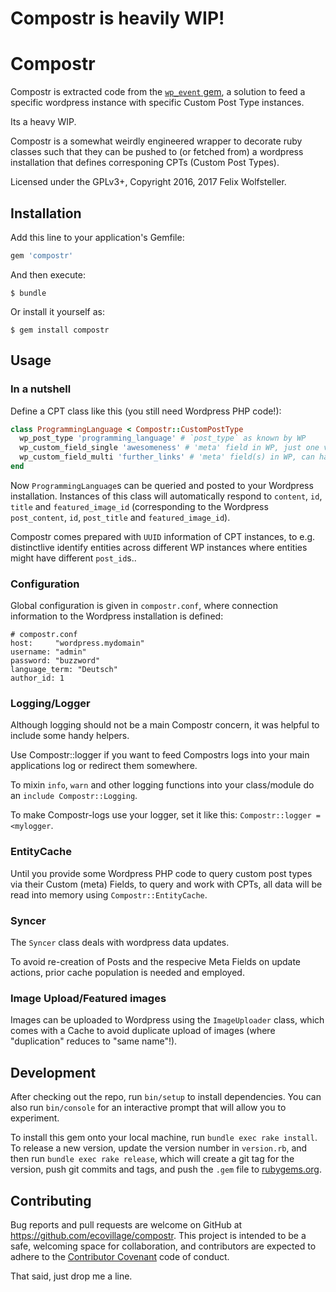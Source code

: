 # Compostr is heavily WIP!

# Compostr

Compostr is extracted code from the [`wp_event` gem](https://github.com/ecovillage/wp_event), a solution to feed a specific wordpress instance with specific Custom Post Type instances.

Its a heavy WIP.

Compostr is a somewhat weirdly engineered wrapper to decorate ruby classes such that they can be pushed to (or fetched from) a wordpress installation that defines corresponing CPTs (Custom Post Types).

Licensed under the GPLv3+, Copyright 2016, 2017 Felix Wolfsteller.

## Installation

Add this line to your application's Gemfile:

```ruby
gem 'compostr'
```

And then execute:

    $ bundle

Or install it yourself as:

    $ gem install compostr

## Usage

### In a nutshell

Define a CPT class like this (you still need Wordpress PHP code!):

```ruby
class ProgrammingLanguage < Compostr::CustomPostType
  wp_post_type 'programming_language' # `post_type` as known by WP
  wp_custom_field_single 'awesomeness' # 'meta' field in WP, just one value is queried and set
  wp_custom_field_multi 'further_links' # 'meta' field(s) in WP, can have multiple values
end
```

Now `ProgrammingLanguage`s can be queried and posted to your Wordpress installation.  Instances of this class will automatically respond to `content`, `id`, `title` and `featured_image_id` (corresponding to the Wordpress `post_content`, `id`, `post_title` and `featured_image_id`).

Compostr comes prepared with `UUID` information of CPT instances, to e.g. distinctlive identify entities across different WP instances where entities might have different `post_id`s..

### Configuration

Global configuration is given in `compostr.conf`, where connection information to the Wordpress installation is defined:

    # compostr.conf
    host:     "wordpress.mydomain"
    username: "admin"
    password: "buzzword"
    language_term: "Deutsch"
    author_id: 1

### Logging/Logger

Although logging should not be a main Compostr concern, it was helpful to include some handy helpers.

Use Compostr::logger if you want to feed Compostrs logs into your main applications log or redirect them somewhere.

To mixin `info`, `warn` and other logging functions into your class/module do an `include Compostr::Logging`.

To make Compostr-logs use your logger, set it like this: `Compostr::logger = <mylogger`.

### EntityCache

Until you provide some Wordpress PHP code to query custom post types via their Custom (meta) Fields, to query and work with CPTs, all data will be read into memory using `Compostr::EntityCache`.

### Syncer

The `Syncer` class deals with wordpress data updates.

To avoid re-creation of Posts and the respecive Meta Fields on update actions, prior cache population is needed and employed.

### Image Upload/Featured images

Images can be uploaded to Wordpress using the `ImageUploader` class, which comes with a Cache to avoid duplicate upload of images (where "duplication" reduces to "same name"!).

## Development

After checking out the repo, run `bin/setup` to install dependencies. You can also run `bin/console` for an interactive prompt that will allow you to experiment.

To install this gem onto your local machine, run `bundle exec rake install`. To release a new version, update the version number in `version.rb`, and then run `bundle exec rake release`, which will create a git tag for the version, push git commits and tags, and push the `.gem` file to [rubygems.org](https://rubygems.org).

## Contributing

Bug reports and pull requests are welcome on GitHub at https://github.com/ecovillage/compostr. This project is intended to be a safe, welcoming space for collaboration, and contributors are expected to adhere to the [Contributor Covenant](http://contributor-covenant.org) code of conduct.

That said, just drop me a line.
